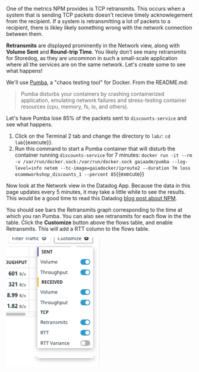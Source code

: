 One of the metrics NPM provides is TCP retransmits. This occurs when a system that is sending TCP packets doesn't recieve timely acknowlegement from the recipient. If a system is retransmitting a lot of packets to a recipient, there is likley likely something wrong with the network connection between them.

**Retransmits** are displayed prominently in the Network view, along with **Volume Sent** and **Round-trip Time**. You likely don't see many retransmits for Storedog, as they are uncommon in such a small-scale application where all the services are on the same network. Let's create some to see what happens!

We'll use [Pumba](https://github.com/alexei-led/pumba), a "chaos testing tool" for Docker.  From the README.md: 

> Pumba disturbs your containers by crashing containerized application, emulating network failures and stress-testing container resources (cpu, memory, fs, io, and others).

Let's have Pumba lose 85% of the packets sent to `discounts-service` and see what happens.

1. Click on the Terminal 2 tab and change the directory to `lab/`: `cd lab`{{execute}}. 
2. Run this command to start a Pumba container that will disturb the container running `discounts-service` for 7 minutes:
    `docker run -it --rm  -v /var/run/docker.sock:/var/run/docker.sock gaiaadm/pumba --log-level=info netem --tc-image=gaiadocker/iproute2 --duration 7m loss ecommworkshop_discounts_1 --percent 85`{{execute}}

Now look at the Network view in the Datadog App. Because the data in this page updates every 5 minutes, it may take a little while to see the results. This would be a good time to read this Datadog [blog post about NPM](https://www.datadoghq.com/blog/network-performance-monitoring/).

You should see bars the Retransmits graph corresponding to the time at which you ran Pumba. You can also see retransmits for each flow in the the table. Click the **Customize** button above the flows table, and enable Retransmits. This will add a RTT column to the flows table.

![Screenshot of Customize panel for the Network flows table](./assets/network_customize_columns.png)

